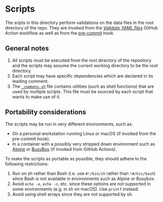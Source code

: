 # Scripts

The sripts in this directory perform validations on the data files in the root directory of the repo. They are invoked from the [_Validate YAML files_](../.github/workflows/validate-yaml-files.yml) GitHub Action workflow as well as from the [pre-commit](../hooks/pre-commit) hook.

## General notes

1. All scripts must be executed from the root directory of the repository and the scripts may assume the current working directory to be the root directory.
1. Each script may have specific dependencies which are declared in its leading comment.
1. The [`_commons.sh`](_commons.sh) file contains utilities (such as shell functions) that are used by multiple scripts. This file must be sourced by each script that wants to make use of it.

## Portability considerations

The scripts may be run in very different environments, such as:

- On a personal workstation running Linux or macOS (if invoked from the pre-commit hook).
- In a container with a possibly very stripped down environment such as [Alpine](https://www.alpinelinux.org/) or [BusyBox](https://busybox.net/) (if invoked from GitHub Actions).

To make the scripts as portable as possible, they should adhere to the following restrictions:

1. Run on sh rather than Bash (i.e. use `#!/bin/sh` rather than `!#/bin/bash`) since Bash is not available in environments such as Alpine or Busybox.
1. Avoid `echo -e`, `echo -n`, etc. since these options are not supported in some environments (e.g. in sh on macOS). Use `printf` instead.
1. Avoid using shell arrays since they are not supported by sh.
